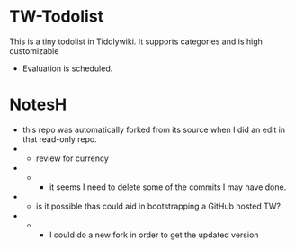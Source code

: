 # TW-Todolist
This is a tiny todolist in Tiddlywiki. It supports categories and is high customizable

* Evaluation is scheduled.


# NotesH

* this repo was automatically forked from its source when I did an edit in that read-only repo.
* * review for currency
* * * it seems I need to delete some of the commits I may have done.
* * is it possible thas could aid in bootstrapping a GitHub hosted TW?
* * * I could do a new fork in order to get the updated version
